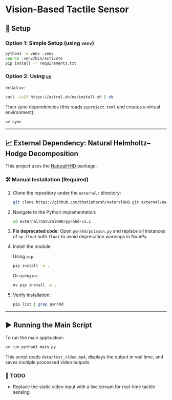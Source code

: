 # Vision-Based Tactile Sensor

## 🔧 Setup

### Option 1: Simple Setup (using `venv`)

```bash
python3 -m venv .venv
source .venv/bin/activate
pip install -r requirements.txt
```

### Option 2: Using [`uv`](https://github.com/astral-sh/uv)

Install `uv`:

```bash
curl -LsSf https://astral.sh/uv/install.sh | sh
```

Then sync dependencies (this reads `pyproject.toml` and creates a virtual environment):

```bash
uv sync
```

---

## 📈 External Dependency: Natural Helmholtz–Hodge Decomposition

This project uses the [NaturalHHD](https://github.com/bhatiaharsh/naturalHHD) package.

### 🛠️ Manual Installation (Required)

1. Clone the repository under the `external/` directory:

   ```bash
   git clone https://github.com/bhatiaharsh/naturalHHD.git external/naturalHHD
   ```

2. Navigate to the Python implementation:

   ```bash
   cd external/naturalHHD/pynhhd-v1.1
   ```

3. **Fix deprecated code**:
   Open `pynhhd/poisson.py` and replace all instances of `np.float` with `float` to avoid deprecation warnings in NumPy.

4. Install the module:

   Using `pip`:

   ```bash
   pip install -e .
   ```

   Or using `uv`:

   ```bash
   uv pip install -e .
   ```

5. Verify installation:

   ```bash
   pip list | grep pynhhd
   ```

---

## ▶️ Running the Main Script

To run the main application:

```bash
uv run python3 main.py
```

This script reads `data/test_video.mp4`, displays the output in real time, and saves multiple processed video outputs.

### 🔄 TODO

* Replace the static video input with a live stream for real-time tactile sensing.